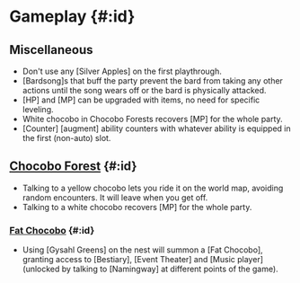 # Gameplay {#:id}

## Miscellaneous
* Don't use any [Silver Apples] on the first playthrough.
* [Bardsong]s that buff the party prevent the bard from taking any other actions until the song wears off or the bard is physically attacked.
* [HP] and [MP] can be upgraded with items, no need for specific leveling.
* White chocobo in Chocobo Forests recovers [MP] for the whole party.
* [Counter] [augment] ability counters with whatever ability is equipped in the first (non-auto) slot.

## [Chocobo Forest](@) {#:id}
* Talking to a yellow chocobo lets you ride it on the world map, avoiding random encounters. It will leave when you get off.
* Talking to a white chocobo recovers [MP] for the whole party.
### [Fat Chocobo](@) {#:id}
* Using [Gysahl Greens] on the nest will summon a [Fat Chocobo], granting access to [Bestiary], [Event Theater] and [Music player] (unlocked by talking to [Namingway] at different points of the game).
